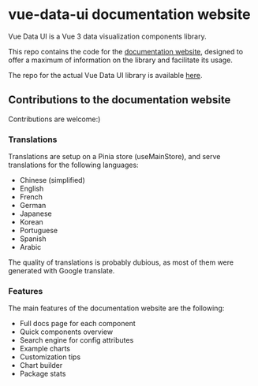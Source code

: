 # vue-data-ui documentation website

<p>
Vue Data UI is a Vue 3 data visualization components library.
</p>

<p>
This repo contains the code for the <a href="https://vue-data-ui.graphieros.com/">documentation website</a>, designed to offer a maximum of information on the library and facilitate its usage.
</p>

<p>
The repo for the actual Vue Data UI library is available <a href="https://github.com/graphieros/vue-data-ui">here</a>.
</p>

## Contributions to the documentation website

Contributions are welcome:)

### Translations

Translations are setup on a Pinia store (useMainStore), and serve translations for the following languages:

<ul>
<li>Chinese (simplified)</li>
<li>English</li>
<li>French</li>
<li>German</li>
<li>Japanese</li>
<li>Korean</li>
<li>Portuguese</li>
<li>Spanish</li>
<li>Arabic</li>
</ul>

The quality of translations is probably dubious, as most of them were generated with Google translate.

### Features

The main features of the documentation website are the following:

<ul>
<li>Full docs page for each component</li>
<li>Quick components overview</li>
<li>Search engine for config attributes</li>
<li>Example charts</li>
<li>Customization tips</li>
<li>Chart builder</li>
<li>Package stats</li>
</ul>
